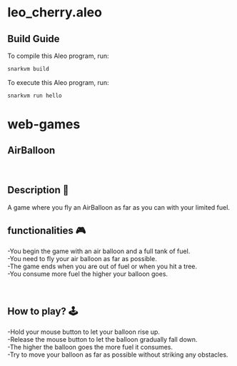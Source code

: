 # leo_cherry.aleo

## Build Guide

To compile this Aleo program, run:
```bash
snarkvm build
```

To execute this Aleo program, run:
```bash
snarkvm run hello
```
# web-games

AirBalloon
---

<br>

## **Description 📃**
<!-- add your game description here  -->
A game where you fly an AirBalloon as far as you can with your limited fuel.


## **functionalities 🎮**
<!-- add functionalities over here -->
-You begin the game with an air balloon and a full tank of fuel. <br>
-You need to fly your air balloon as far as possible. <br>
-The game ends when you are out of fuel or when you hit a tree. <br>
-You consume more fuel the higher your balloon goes. <br>

<br>

## **How to play? 🕹️**
<!-- add the steps how to play games -->
-Hold your mouse button to let your balloon rise up. <br>
-Release the mouse button to let the balloon gradually fall down. <br>
-The higher the balloon goes the more fuel it consumes. <br>
-Try to move your balloon as far as possible without striking any obstacles. <br>

